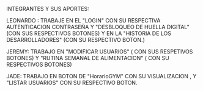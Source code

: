 INTEGRANTES Y SUS APORTES:


LEONARDO : TRABAJE EN EL "LOGIN" CON SU RESPECTIVA AUTENTICACION CONTRASEÑA Y "DESBLOQUEO DE HUELLA DIGITAL" (CON SUS RESPECTIVOS BOTONES) 
           Y EN LA "HISTORIA DE LOS DESARROLLADORES" (CON SU RESPECTIVO BOTON.)

JEREMY:  TRABAJO EN  "MODIFICAR USUARIOS" ( CON SUS RESPETIVOS BOTONES) Y "RUTINA SEMANAL DE ALIMENTACION" ( CON SU RESPECTIVOS BOTONES)


JADE:   TRABAJO EN BOTON DE "HorarioGYM" CON SU VISUALIZACION , Y "LISTAR USUARIOS" CON SU RESPECTIVO BOTON. 
